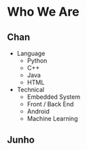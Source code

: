 # Who We Are
## Chan
- Language
  - Python
  - C++
  - Java
  - HTML
- Technical
  - Embedded System
  - Front / Back End
  - Android
  - Machine Learning
## Junho
